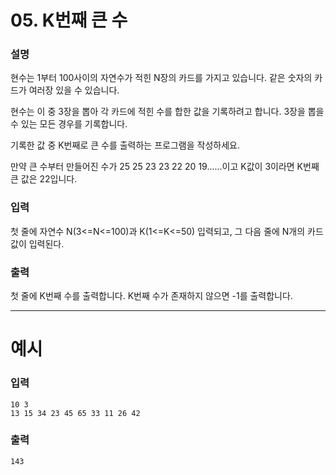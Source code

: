 # 05. K번째 큰 수
### 설명

현수는 1부터 100사이의 자연수가 적힌 N장의 카드를 가지고 있습니다. 같은 숫자의 카드가 여러장 있을 수 있습니다.

현수는 이 중 3장을 뽑아 각 카드에 적힌 수를 합한 값을 기록하려고 합니다. 3장을 뽑을 수 있는 모든 경우를 기록합니다.

기록한 값 중 K번째로 큰 수를 출력하는 프로그램을 작성하세요.

만약 큰 수부터 만들어진 수가 25 25 23 23 22 20 19......이고 K값이 3이라면 K번째 큰 값은 22입니다.


### 입력

첫 줄에 자연수 N(3<=N<=100)과 K(1<=K<=50) 입력되고, 그 다음 줄에 N개의 카드값이 입력된다.


### 출력

첫 줄에 K번째 수를 출력합니다. K번째 수가 존재하지 않으면 -1를 출력합니다.

---
# 예시
### 입력
```
10 3
13 15 34 23 45 65 33 11 26 42
```

### 출력
```
143
```